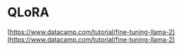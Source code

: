 # QLoRA

[https://www.datacamp.com/tutorial/fine-tuning-llama-2](https://www.datacamp.com/tutorial/fine-tuning-llama-2)